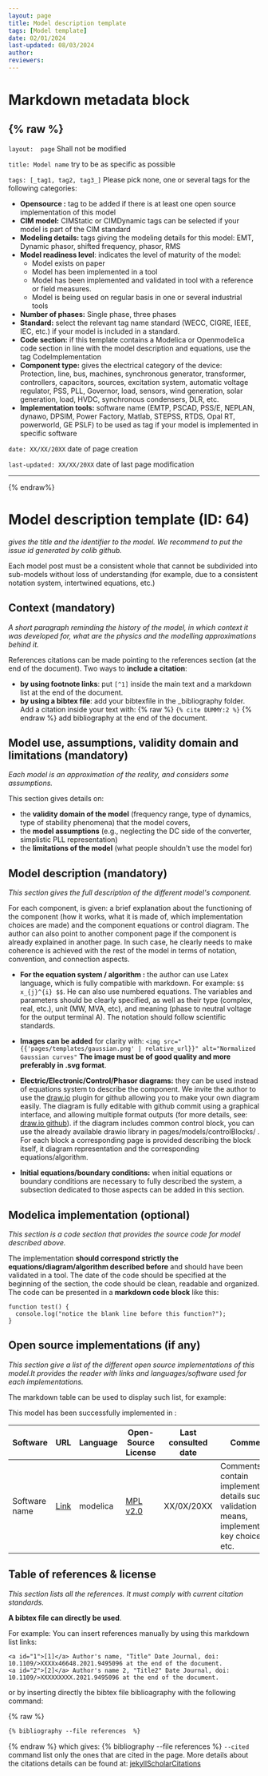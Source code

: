 ```yaml
---
layout: page 
title: Model description template 
tags: [Model template] 
date: 02/01/2024 
last-updated: 08/03/2024
author: 
reviewers: 
---
```


# Markdown metadata block

{% raw %}
---
 ```layout:  page``` Shall not be modified

 ```title: Model name``` try to be as specific as possible

```tags: [_tag1, tag2, tag3_]``` Please pick none, one or several tags for the following categories:

- **Opensource :** tag to be added if there is at least one open source implementation of this model
- **CIM model:** CIMStatic or CIMDynamic tags can be selected if your model is part of the CIM standard
- **Modeling details:** tags giving the modeling details for this model: EMT, Dynamic phasor, shifted frequency, phasor, RMS
- **Model readiness level**: indicates the level of maturity of the model:
  - Model exists on paper
  - Model has been implemented in a tool
  - Model has been implemented and validated in tool with a reference or field measures.
  - Model is being used on regular basis in one or several industrial tools
- **Number of phases:** Single phase, three phases
- **Standard:** select the relevant tag name standard (WECC, CIGRE, IEEE, IEC, etc.) if your model is included in a standard.
- **Code section:** if this template contains a Modelica or Openmodelica code section in line with the model description and equations, use the tag CodeImplementation
- **Component type:** gives the electrical category of the device: Protection, line, bus, machines, synchronous generator, transformer, controllers, capacitors, sources, excitation system, automatic voltage regulator, PSS, PLL, Governor, load, sensors, wind generation, solar generation, load, HVDC, synchronous condensers, DLR, etc.
- **Implementation tools:** software name (EMTP, PSCAD, PSS/E, NEPLAN, dynawo, DPSIM, Power Factory, Matlab, STEPSS, RTDS, Opal RT, powerworld, GE PSLF) to be used as tag if your model is implemented in specific software

 ```date: XX/XX/20XX``` date of page creation

 ```last-updated: XX/XX/20XX``` date of last page modification

---
{% endraw%}

# Model description template (ID: 64)

_gives the title and the identifier to the model. We recommend to put the issue id generated by colib github._

 Each model post must be a consistent whole that cannot be subdivided into sub-models without loss of understanding (for example, due to a consistent notation system, intertwined equations, etc.)

## Context (mandatory)

_A short paragraph reminding the history of the model, in which context it was developed for, what are the physics and the modelling approximations behind it._

References citations can be made pointing to the references section (at the end of the document). Two ways to **include a citation**:

- **by using footnote links**: put ```[^1]``` inside the main text and a markdown list at the end of the document.
- **by using a bibtex file**:
  add your bibtexfile in the _bibliography folder. Add a citation inside your text with:
  {% raw %}
  ``` {% cite DUMMY:2 %} ```
  {% endraw %}
add bibliography at the end of the document.

## Model use, assumptions, validity domain and limitations (mandatory)

_Each model is an approximation of the reality, and considers some assumptions._ 

This section gives details on:

- the **validity domain of the model** (frequency range, type of dynamics, type of stability phenomena) that the model covers,
- the **model assumptions** (e.g., neglecting the DC side of the converter, simplistic PLL representation)
- the **limitations of the model** (what people shouldn't use the model for)

## Model description (mandatory)

_This section gives the full description of the different model's component._

For each component, is given: a brief explanation about the functioning of the component (how it works, what it is made of, which implementation choices are made) and the component equations or control diagram. The author can also point to another component page if the component is already explained in another page. In such case, he clearly needs to make coherence is achieved with the rest of the model in terms of notation, convention, and connection aspects.

- **For the equation system / algorithm :** the author can use Latex language, which is fully compatible with markdown. For example: ```$$ x_{j}^{i} $$```. He can also use numbered equations. The variables and parameters should be clearly specified, as well as their type (complex, real, etc.), unit (MW, MVA, etc), and meaning (phase to neutral voltage for the output terminal A). The notation should follow scientific standards.

- **Images can be added** for clarity with: ```<img src="{{'pages/templates/gaussian.png' | relative_url}}" alt="Normalized Gaussian curves"``` **The image must be of good quality and more preferably in .svg format**.

- **Electric/Electronic/Control/Phasor diagrams:** they can be used instead of equations system to describe the component. We invite the author to use the [draw.io](https://www.drawio.com/) plugin for github allowing you to make your own diagram easily. The diagram is fully editable with github commit using a graphical interface, and allowing multiple format outputs (for more details, see: [draw.io github](https://app.diagrams.net/)). if the diagram includes common control block, you can use the already available drawio library in pages/models/controlBlocks/ . For each block a corresponding page is provided describing the block itself, it diagram representation and the corresponding equations/algorithm.

- **Initial equations/boundary conditions:** when initial equations or boundary conditions are necessary to fully described the system, a subsection dedicated to those aspects can be added in this section.

## Modelica implementation (optional)

_This section is a code section that provides the source code for model described above._

The implementation **should correspond strictly the equations/diagram/algorithm described before** and should have been validated in a tool. The date of the code should be specified at the beginning of the section, the code should be clean, readable and organized.
The code can be presented in a **markdown code block** like this:

```text
function test() {
  console.log("notice the blank line before this function?");
}
```

## Open source implementations (if any)

_This section give a list of the different open source implementations of this model.It provides the reader with links and languages/software used for each implementations._

The markdown table can be used to display such list, for example:

This model has been successfully implemented in :

| Software      | URL | Language | Open-Source License | Last consulted date | Comments |
| --------------| --- | --------- | ------------------- |------------------- | -------- |
| Software name | [Link](https://github.com/toto) | modelica | [MPL v2.0](https://www.mozilla.org/en-US/MPL/2.0/)  | XX/0X/20XX | Comments can contain implementations details such as validation means, implementations key choices, etc. |

## Table of references & license

_This section lists all the references. It must comply with current citation standards._

**A bibtex file can directly be used**.

For example:
You can insert references manually by using this markdown list links:

```
<a id="1">[1]</a> Author's name, "Title" Date Journal, doi: 10.1109/>XXXXx46648.2021.9495096 at the end of the document.
<a id="2">[2]</a> Author's name 2, "Title2" Date Journal, doi: 10.1109/>XXXXXXXXX.2021.9495096 at the end of the document.
```

or by inserting directly the bibtex file biblioagraphy with the following command:

{% raw %}
```html
{% bibliography --file references  %}
```
{% endraw %}
which gives:
{% bibliography --file references  %}
```--cited``` command list only the ones that are cited in the page.
More details about the citations details can be found at: [jekyllScholarCitations](https://github.com/inukshuk/jekyll-scholar#citations)
